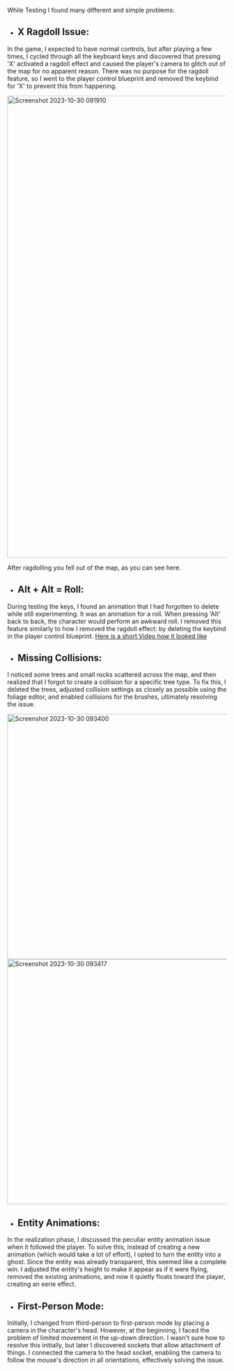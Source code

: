 While Testing I found many different and simple problems:

- ## X Ragdoll Issue:
In the game, I expected to have normal controls, but after playing a few times, I cycled through all the keyboard keys and discovered that pressing 'X' activated a ragdoll effect and caused the player's camera to glitch out of the map for no apparent reason. There was no purpose for the ragdoll feature, so I went to the player control blueprint and removed the keybind for 'X' to prevent this from happening.

<img width="1059" alt="Screenshot 2023-10-30 091910" src="https://github.com/andrinruegg/m431_ap_23a_/assets/143380551/7ef185e0-0126-4aca-a89b-4c4d3effb351">

After ragdolling you fell out of the map, as you can see here.

- ## Alt + Alt = Roll: 
During testing the keys, I found an animation that I had forgotten to delete while still experimenting. It was an animation for a roll. When pressing 'Alt' back to back, the character would perform an awkward roll. I removed this feature similarly to how I removed the ragdoll effect: by deleting the keybind in the player control blueprint.
[Here is a short Video how it looked like](https://youtu.be/iaETo6M9Dt4)


- ## Missing Collisions: 
I noticed some trees and small rocks scattered across the map, and then realized that I forgot to create a collision for a specific tree type. To fix this, I deleted the trees, adjusted collision settings as closely as possible using the foliage editor, and enabled collisions for the brushes, ultimately resolving the issue.

<img width="562" alt="Screenshot 2023-10-30 093400" src="https://github.com/andrinruegg/m431_ap_23a_/assets/143380551/9048fe9a-c1cc-482f-b76a-e1d27e02061d"> 
<img width="562" alt="Screenshot 2023-10-30 093417" src="https://github.com/andrinruegg/m431_ap_23a_/assets/143380551/8e4d422a-aaf6-4bcf-b7a2-3e0ccd63b8ec">

- ## Entity Animations:
In the realization phase, I discussed the peculiar entity animation issue when it followed the player. To solve this, instead of creating a new animation (which would take a lot of effort), I opted to turn the entity into a ghost. Since the entity was already transparent, this seemed like a complete win. I adjusted the entity's height to make it appear as if it were flying, removed the existing animations, and now it quietly floats toward the player, creating an eerie effect.

- ## First-Person Mode:
Initially, I changed from third-person to first-person mode by placing a camera in the character's head. However, at the beginning, I faced the problem of limited movement in the up-down direction. I wasn't sure how to resolve this initially, but later I discovered sockets that allow attachment of things. I connected the camera to the head socket, enabling the camera to follow the mouse's direction in all orientations, effectively solving the issue.




